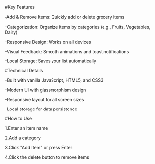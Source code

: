 #Key Features

-̵Add & Remove Items: Quickly add or delete grocery items

-Categorization: Organize items by categories (e.g., Fruits, Vegetables, Dairy)

-Responsive Design: Works on all devices

-Visual Feedback: Smooth animations and toast notifications

-Local Storage: Saves your list automatically





#Technical Details

-Built with vanilla JavaScript, HTML5, and CSS3

-Modern UI with glassmorphism design

-Responsive layout for all screen sizes

-Local storage for data persistence



#How to Use

1.Enter an item name

2.Add a category

3.Click "Add Item" or press Enter

4.Click the delete button to remove items
